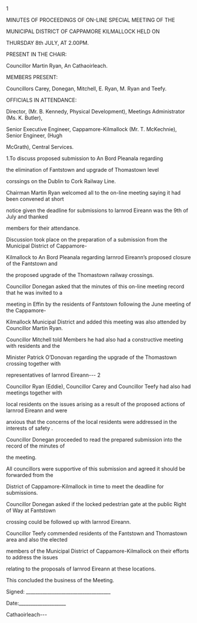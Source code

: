 1

MINUTES OF PROCEEDINGS OF ON-LINE SPECIAL MEETING OF THE

MUNICIPAL DISTRICT OF CAPPAMORE KILMALLOCK HELD ON

THURSDAY 8th JULY, AT 2.00PM.

PRESENT IN THE CHAIR:

Councillor Martin Ryan, An Cathaoirleach.

MEMBERS PRESENT:

Councillors Carey, Donegan, Mitchell, E. Ryan, M. Ryan and Teefy.

OFFICIALS IN ATTENDANCE:

Director, (Mr. B. Kennedy, Physical Development), Meetings Administrator (Ms. K. Butler),

Senior Executive Engineer, Cappamore-Kilmallock (Mr. T. McKechnie), Senior Engineer, (Hugh

McGrath), Central Services.

1.To discuss proposed submission to An Bord Pleanala regarding

the elimination of Fantstown and upgrade of Thomastown level

corssings on the Dublin to Cork Railway Line.

Chairman Martin Ryan welcomed all to the on-line meeting saying it had been convened at short

notice given the deadline for submissions to Iarnrod Eireann was the 9th of July and thanked

members for their attendance.

Discussion took place on the preparation of a submission from the Municipal District of Cappamore-

Kilmallock to An Bord Pleanala regarding Iarnrod Eireann’s proposed closure of the Fantstown and

the proposed upgrade of the Thomastown railway crossings.

Councillor Donegan asked that the minutes of this on-line meeting record that he was invited to a

meeting in Effin by the residents of Fantstown following the June meeting of the Cappamore-

Kilmallock Municipal District and added this meeting was also attended by Councillor Martin Ryan.

Councillor Mitchell told Members he had also had a constructive meeting with residents and the

Minister Patrick O’Donovan regarding the upgrade of the Thomastown crossing together with

representatives of Iarnrod Eireann---
2

Councillor Ryan (Eddie), Councillor Carey and Councillor Teefy had also had meetings together with

local residents on the issues arising as a result of the proposed actions of Iarnrod Eireann and were

anxious that the concerns of the local residents were addressed in the interests of safety .

Councillor Donegan proceeded to read the prepared submission into the record of the minutes of

the meeting.

All councillors were supportive of this submission and agreed it should be forwarded from the

District of Cappamore-Kilmallock in time to meet the deadline for submissions.

Councillor Donegan asked if the locked pedestrian gate at the public Right of Way at Fantstown

crossing could be followed up with Iarnrod Eireann.

Councillor Teefy commended residents of the Fantstown and Thomastown area and also the elected

members of the Municipal District of Cappamore-Kilmallock on their efforts to address the issues

relating to the proposals of Iarnrod Eireann at these locations.

This concluded the business of the Meeting.

Signed: \_\_\_\_\_\_\_\_\_\_\_\_\_\_\_\_\_\_\_\_\_\_\_\_\_\_\_\_\_\_\_\_\_\_\_\_

Date:\_\_\_\_\_\_\_\_\_\_\_\_\_\_\_\_\_\_\_\_

Cathaoirleach---
